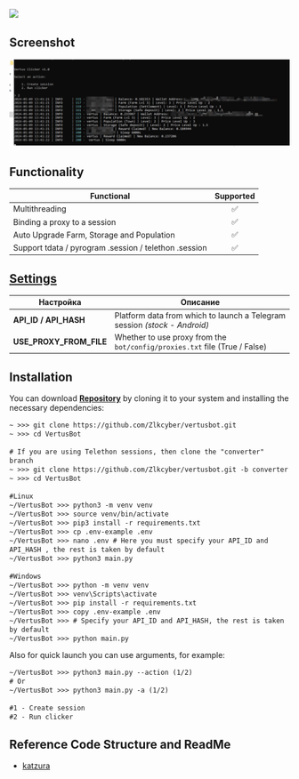 [<img src="https://img.shields.io/badge/Telegram-%40Me-orange">](https://t.me/zlkcyber)


## Screenshot
![App Screenshot](https://raw.githubusercontent.com/Zlkcyber/vertusbot/main/demo.png)



## Functionality
| Functional                                                     | Supported |
|----------------------------------------------------------------|:---------:|
| Multithreading                                                 |     ✅     |
| Binding a proxy to a session                                   |     ✅     |
| Auto Upgrade Farm, Storage and Population                      |     ✅     |
| Support tdata / pyrogram .session / telethon .session          |     ✅     |

## [Settings](https://github.com/Zlkcyber/vertusbot/blob/main/.env.example)
| Настройка                | Описание                                                                                 |
|--------------------------|------------------------------------------------------------------------------------------|
| **API_ID / API_HASH**    | Platform data from which to launch a Telegram session _(stock - Android)_                |
| **USE_PROXY_FROM_FILE**  | Whether to use proxy from the `bot/config/proxies.txt` file (True / False)               |

## Installation
You can download [**Repository**](https://github.com/Zlkcyber/vertusbot) by cloning it to your system and installing the necessary dependencies:
```shell
~ >>> git clone https://github.com/Zlkcyber/vertusbot.git
~ >>> cd VertusBot

# If you are using Telethon sessions, then clone the "converter" branch
~ >>> git clone https://github.com/Zlkcyber/vertusbot.git -b converter
~ >>> cd VertusBot

#Linux
~/VertusBot >>> python3 -m venv venv
~/VertusBot >>> source venv/bin/activate
~/VertusBot >>> pip3 install -r requirements.txt
~/VertusBot >>> cp .env-example .env
~/VertusBot >>> nano .env # Here you must specify your API_ID and API_HASH , the rest is taken by default
~/VertusBot >>> python3 main.py

#Windows
~/VertusBot >>> python -m venv venv
~/VertusBot >>> venv\Scripts\activate
~/VertusBot >>> pip install -r requirements.txt
~/VertusBot >>> copy .env-example .env
~/VertusBot >>> # Specify your API_ID and API_HASH, the rest is taken by default
~/VertusBot >>> python main.py
```

Also for quick launch you can use arguments, for example:
```shell
~/VertusBot >>> python3 main.py --action (1/2)
# Or
~/VertusBot >>> python3 main.py -a (1/2)

#1 - Create session
#2 - Run clicker
```

## Reference Code Structure and ReadMe

- [katzura](https://github.com/katzura1)
